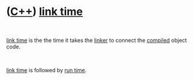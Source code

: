 
 

 

 

 

 

([C++](Cpp.md)) [link time](CppLinkTime.md)
=============================================

 

[link time](CppLinkTime.md) is the the time it takes the
[linker](CppLinker.md) to connect the [compiled](CppCompiler.md) object
code.

 

[link time](CppLinkTime.md) is followed by [run time](CppRunTime.md).

 

 

 

 

 

 

